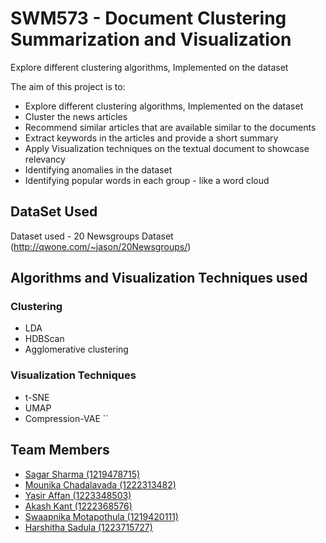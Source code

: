 # SWM573 - Document Clustering Summarization and Visualization

Explore different clustering algorithms, Implemented on the dataset



The aim of this project is to:
- Explore different clustering algorithms, Implemented on the dataset
- Cluster the news articles
- Recommend similar articles that are available similar to the documents
- Extract keywords in the articles and provide a short summary
- Apply Visualization techniques on the textual document to showcase relevancy 
- Identifying anomalies in the dataset
- Identifying popular words in each group - like a word cloud

## DataSet Used
Dataset used - 20 Newsgroups Dataset (http://qwone.com/~jason/20Newsgroups/)

## Algorithms and Visualization Techniques used
### Clustering
- LDA  
- HDBScan
- Agglomerative clustering

### Visualization Techniques
- t-SNE
- UMAP
- Compression-VAE
``


## Team Members
- [Sagar Sharma (1219478715)](https://github.com/Sagar1711)
- [Mounika Chadalavada (1222313482)](https://github.com/mounikac16)
- [Yasir Affan (1223348503)](https://github.com/yasir18 )
- [Akash Kant (1222368576)](https://github.com/akashkthkr)
- [Swaapnika Motapothula (1219420111)](https://github.com/smotapot)
- [Harshitha Sadula (1223715727)](https://github.com/SadulaHarshitha )


